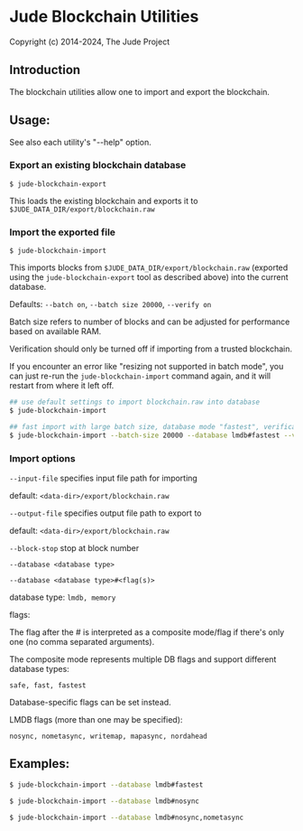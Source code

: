 # Jude Blockchain Utilities

Copyright (c) 2014-2024, The Jude Project

## Introduction

The blockchain utilities allow one to import and export the blockchain.

## Usage:

See also each utility's "--help" option.

### Export an existing blockchain database

`$ jude-blockchain-export`

This loads the existing blockchain and exports it to `$JUDE_DATA_DIR/export/blockchain.raw`

### Import the exported file

`$ jude-blockchain-import`

This imports blocks from `$JUDE_DATA_DIR/export/blockchain.raw` (exported using the
`jude-blockchain-export` tool as described above) into the current database.

Defaults: `--batch on`, `--batch size 20000`, `--verify on`

Batch size refers to number of blocks and can be adjusted for performance based on available RAM.

Verification should only be turned off if importing from a trusted blockchain.

If you encounter an error like "resizing not supported in batch mode", you can just re-run
the `jude-blockchain-import` command again, and it will restart from where it left off.

```bash
## use default settings to import blockchain.raw into database
$ jude-blockchain-import

## fast import with large batch size, database mode "fastest", verification off
$ jude-blockchain-import --batch-size 20000 --database lmdb#fastest --verify off

```

### Import options

`--input-file`
specifies input file path for importing

default: `<data-dir>/export/blockchain.raw`

`--output-file`
specifies output file path to export to

default: `<data-dir>/export/blockchain.raw`

`--block-stop`
stop at block number

`--database <database type>`

`--database <database type>#<flag(s)>`

database type: `lmdb, memory`

flags:

The flag after the # is interpreted as a composite mode/flag if there's only
one (no comma separated arguments).

The composite mode represents multiple DB flags and support different database types:

`safe, fast, fastest`

Database-specific flags can be set instead.

LMDB flags (more than one may be specified):

`nosync, nometasync, writemap, mapasync, nordahead`

## Examples:

```bash
$ jude-blockchain-import --database lmdb#fastest

$ jude-blockchain-import --database lmdb#nosync

$ jude-blockchain-import --database lmdb#nosync,nometasync
```
